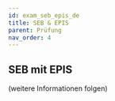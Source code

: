 ```yaml
---
id: exam_seb_epis_de
title: SEB & EPIS
parent: Prüfung
nav_order: 4
---
```


## SEB mit EPIS

(weitere Informationen folgen)